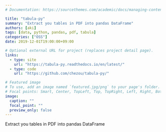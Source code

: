 ```yaml
---
# Documentation: https://sourcethemes.com/academic/docs/managing-content/

title: "tabula-py"
summary: "Extract you tables in PDF into pandas DataFrame"
authors: [aki]
tags: [data, python, pandas, pdf, tabula]
categories: ["OSS"]
date: 2019-12-01T19:00:00+09:00

# Optional external URL for project (replaces project detail page).
links:
  - type: site
    url: "https://tabula-py.readthedocs.io/en/latest/"
  - type: code
    url: "https://github.com/chezou/tabula-py/"

# Featured image
# To use, add an image named `featured.jpg/png` to your page's folder.
# Focal points: Smart, Center, TopLeft, Top, TopRight, Left, Right, BottomLeft, Bottom, BottomRight.
image:
  caption: ""
  focal_point: ""
  preview_only: false
---
```


Extract you tables in PDF into pandas DataFrame